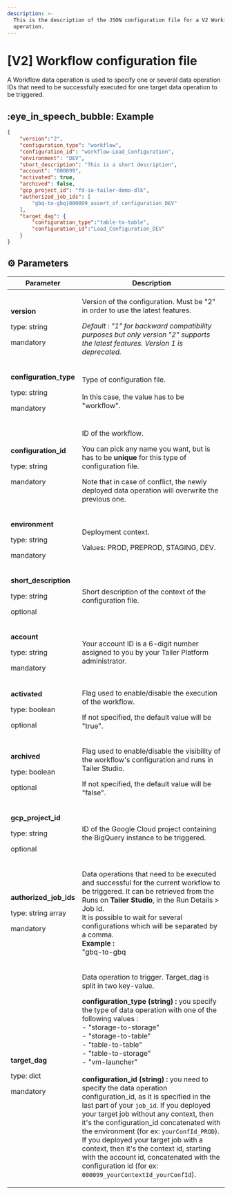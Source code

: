 ```yaml
---
description: >-
  This is the description of the JSON configuration file for a V2 Workflow data
  operation.
---
```


# \[V2] Workflow configuration file

A Workflow data operation is used to specify one or several data operation IDs that need to be successfully executed for one target data operation to be triggered.

## :eye\_in\_speech\_bubble: Example

```json
{
    "version":"2",
    "configuration_type": "workflow",
    "configuration_id": "workflow-Load_Configuration",
    "environment": "DEV",
    "short_description": "This is a short description",
    "account": "000099",
    "activated": true,
    "archived": false,
    "gcp_project_id": "fd-io-tailer-demo-dlk",
    "authorized_job_ids": [
        "gbq-to-gbq|000099_assert_of_configuration_DEV"
    ],
    "target_dag": {
        "configuration_type":"table-to-table",
        "configuration_id":"Load_Configuration_DEV"
    }
}
```

## :gear: Parameters

| Parameter                                                                           | Description                                                                                                                                                                                                                                                                                                                                                                                                                                                                                                                                                                                                                                                                                                                                                                                                                                                                        |
| ----------------------------------------------------------------------------------- | ---------------------------------------------------------------------------------------------------------------------------------------------------------------------------------------------------------------------------------------------------------------------------------------------------------------------------------------------------------------------------------------------------------------------------------------------------------------------------------------------------------------------------------------------------------------------------------------------------------------------------------------------------------------------------------------------------------------------------------------------------------------------------------------------------------------------------------------------------------------------------------- |
| <p><strong>version</strong></p><p>type: string</p><p>mandatory</p>                  | <p>Version of the configuration. Must be "2" in order to use the latest features.</p><p></p><p><em>Default : "1" for backward compatibility purposes but only version "2" supports the latest features. Version 1 is deprecated.</em></p>                                                                                                                                                                                                                                                                                                                                                                                                                                                                                                                                                                                                                                          |
| <p><strong>configuration_type</strong></p><p>type: string</p><p>mandatory</p>       | <p>Type of configuration file.<br><br>In this case, the value has to be "workflow".</p>                                                                                                                                                                                                                                                                                                                                                                                                                                                                                                                                                                                                                                                                                                                                                                                            |
| <p><strong>configuration_id</strong></p><p>type: string</p><p>mandatory</p>         | <p>ID of the workflow.</p><p>You can pick any name you want, but is has to be <strong>unique</strong> for this type of configuration file.</p><p>Note that in case of conflict, the newly deployed data operation will overwrite the previous one.</p>                                                                                                                                                                                                                                                                                                                                                                                                                                                                                                                                                                                                                             |
| <p><strong>environment</strong></p><p>type: string</p><p>mandatory</p>              | <p>Deployment context.</p><p>Values: PROD, PREPROD, STAGING, DEV.</p>                                                                                                                                                                                                                                                                                                                                                                                                                                                                                                                                                                                                                                                                                                                                                                                                              |
| <p><strong>short_description</strong></p><p>type: string</p><p>optional</p>         | Short description of the context of the configuration file.                                                                                                                                                                                                                                                                                                                                                                                                                                                                                                                                                                                                                                                                                                                                                                                                                        |
| <p><strong>account</strong></p><p>type: string</p><p>mandatory</p>                  | Your account ID is a 6-digit number assigned to you by your Tailer Platform administrator.                                                                                                                                                                                                                                                                                                                                                                                                                                                                                                                                                                                                                                                                                                                                                                                         |
| <p><strong>activated</strong></p><p>type: boolean</p><p>optional</p>                | <p>Flag used to enable/disable the execution of the workflow.</p><p>If not specified, the default value will be "true".</p>                                                                                                                                                                                                                                                                                                                                                                                                                                                                                                                                                                                                                                                                                                                                                        |
| <p><strong>archived</strong></p><p>type: boolean</p><p>optional</p>                 | <p>Flag used to enable/disable the visibility of the workflow's configuration and runs in Tailer Studio.</p><p>If not specified, the default value will be "false".</p>                                                                                                                                                                                                                                                                                                                                                                                                                                                                                                                                                                                                                                                                                                            |
| <p><strong>gcp_project_id</strong></p><p>type: string</p><p>optional</p>            | ID of the Google Cloud project containing the BigQuery instance to be triggered.                                                                                                                                                                                                                                                                                                                                                                                                                                                                                                                                                                                                                                                                                                                                                                                                   |
| <p><strong>authorized_job_ids</strong></p><p>type: string array</p><p>mandatory</p> | <p>Data operations that need to be executed and successful for the current workflow to be triggered. It can be retrieved from the Runs on <strong>Tailer Studio</strong>, in the Run Details > Job Id.<br>It is possible to wait for several configurations which will be separated by a comma.<br><strong>Example :</strong> <br>"gbq-to-gbq|000099_assert_config_DEV",<br>"gbq-to-gbq|000099_other_execution_DEV"<br></p>                                                                                                                                                                                                                                                                                                                                                                                                                                                        |
| <p><strong>target_dag</strong></p><p>type: dict</p><p>mandatory</p>                 | <p>Data operation to trigger. Target_dag is split in two key-value.<br></p><p><strong>configuration_type (string) :</strong> you specify the type of data operation with one of the following values : <br>- "storage-to-storage"<br>- "storage-to-table"<br>- "table-to-table"<br>- "table-to-storage"<br>- "vm-launcher"<br><br><strong>configuration_id (string) :</strong>  you need to specify the data operation configuration_id, as it is specified in the last part of your <code>job_id</code>. If you deployed your target job without any context, then it's the configuration_id concatenated with the environment (for ex: <code>yourConfId_PROD</code>). If you deployed your target job with a context, then it's the context id, starting with the account id, concatenated with the configuration id (for ex: <code>000099_yourContextId_yourConfId</code>).</p> |

